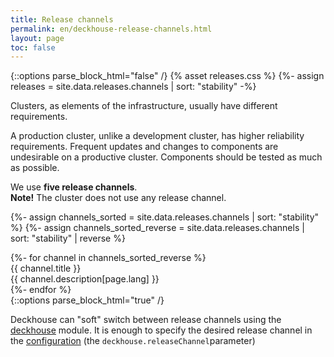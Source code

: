 ```yaml
---
title: Release channels
permalink: en/deckhouse-release-channels.html
layout: page
toc: false
---
```

{::options parse_block_html="false" /}
{% asset releases.css %}
{%- assign releases = site.data.releases.channels | sort: "stability" -%}

<div class="page__container page_releases">

<div class="releases__info">
<p>Clusters, as elements of the infrastructure, usually have different requirements.</p>
<p>A production cluster, unlike a development cluster, has higher reliability requirements. Frequent updates and changes to components are undesirable on a productive cluster. Components should be tested as much as possible.
</p>
We use <b>five release channels</b>.
</div>

<div id="releases__stale__block" class="releases__info releases__stale__warning" >
  <strong>Note!</strong> The cluster does not use any release channel.
</div>

{%- assign channels_sorted = site.data.releases.channels | sort: "stability" %}
{%- assign channels_sorted_reverse = site.data.releases.channels | sort: "stability" | reverse  %}

<div class="releases__menu">
{%- for channel in channels_sorted_reverse %}
    <div class="releases__menu-item releases__menu--channel--{{ channel.name }}">
        <div class="releases__menu-item-header">            
            <div class="releases__menu-item-title releases__menu--channel--{{ channel.name }}">
                {{ channel.title }}
            </div>
        </div>        
        <div class="releases__menu-item-description">
            {{ channel.description[page.lang] }}
        </div>
    </div>
{%- endfor %}
</div>

</div>
{::options parse_block_html="true" /}

Deckhouse can "soft" switch between release channels using the [deckhouse](modules/020-deckhouse/) module. It is enough to specify the desired release channel in the [configuration](modules/020-deckhouse/configuration.html) (the `deckhouse.releaseChannel`parameter)

